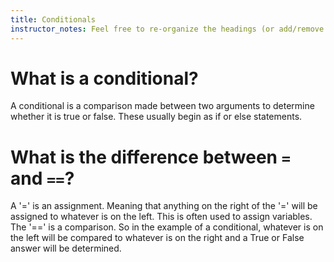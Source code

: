 ```yaml
---
title: Conditionals
instructor_notes: Feel free to re-organize the headings (or add/remove headings) below. We included the headings for your benefit, but it's 100% fine if you want to write your responses in some different structure.
---
```


# What is a conditional?

A conditional is a comparison made between two arguments to determine whether it is true or false. These usually begin as if or else statements. 

# What is the difference between `=` and `==`?

A '=' is an assignment. Meaning that anything on the right of the '=' will be assigned to whatever is on the left. This is often used to assign variables. The '==' is a comparison. So in the example of a conditional, whatever is on the left will be compared to whatever is on the right and a True or False answer will be determined.